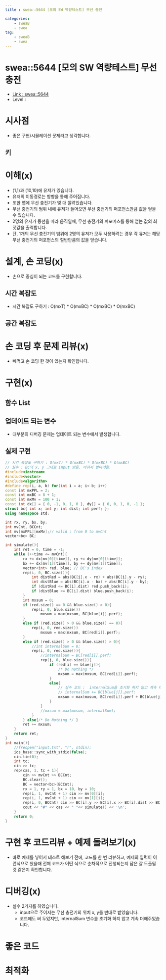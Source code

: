 ```yaml
---
title : swea::5644 [모의 SW 역량테스트] 무선 충전

categories:
    - sweaB
    - swea
tag:
    - sweaB
    - swea
---
```

# swea::5644 [모의 SW 역량테스트] 무선 충전
- [Link : swea::5644](https://swexpertacademy.com/main/code/problem/problemDetail.do?contestProbId=AWXRDL1aeugDFAUo&)
- Level : 

# 시사점
- 좋은 구현/시뮬레이션 문제라고 생각합니다.


## 키

# 이해(x)
- (1,1)과 (10,10)에 유저가 있습니다.
- 유저의 이동경로는 방향을 통해 주어집니다.
- 또한 맵에 무선 충전기가 몇 대 깔려있습니다.
- 무선 충전기의 범위 내에 유저가 들어오면 무선 충전기의 퍼포먼스만큼 값을 얻을 수 있습니다.
- 2명의 유저가 동선을 따라 움직일때, 무선 충전기의 퍼포머스를 통해 얻는 값의 최댓값을 출력합니다.
- 단, 1개의 무선 충전기의 범위에 2명의 유저가 모두 사용하려는 경우 각 유저는 해당 무선 충전기의
  퍼포먼스의 절반만큼의 값을 얻습니다.

# 설계, 손 코딩(x)
- 손으로 중심이 되는 코드를 구현합니다.

## 시간 복잡도

- 시간 복잡도 구하기 : O(mxT) * O(mxBC) * O(mxBC) * O(mxBC)


## 공간 복잡도

# 손 코딩 후 문제 리뷰(x)
- 빼먹고 손 코딩 한 것이 있는지 확인합니다.

# 구현(x)

## 함수 List 

## 업데이트 되는 변수
- 대부분의 디버깅 문제는 업데이트 되는 변수에서 발생합니다.

## 실제 구현 

```cpp
// 시간 복잡도 구하기 : O(mxT) * O(mxBC) * O(mxBC) * O(mxBC)
// 실수 : BC의 x, y 그대로 input 받음. 바꿔서 받아야함.
#include<iostream>
#include<vector>
#include<algorithm>
#define rep(i, a, b) for(int i = a; i< b; i++)
const int mxPPL = 2;
const int mxBC = 8 + 1;
const int mxMv = 100 + 1;
const int dx[] = { 0, -1, 0, 1, 0 }, dy[] = { 0, 0, 1, 0, -1 };
struct bc{ int x; int y; int dist; int perf; };
using namespace std;

int rx, ry, bx, by;
int mvCnt, BCCnt;
int mv[mxPPL][mxMv];// valid : from 0 to mvCnt
vector<bc> BC;

int simulate(){
    int ret = 0, time = -1;
    while (++time <= mvCnt){
        rx += dx[mv[0][time]], ry += dy[mv[0][time]];
        bx += dx[mv[1][time]], by += dy[mv[1][time]];
        vector<int> red, blue; // BC's index
        rep(i, 0, BC.size()){
            int distRed = abs(BC[i].x - rx) + abs(BC[i].y - ry);
            int distBlue = abs(BC[i].x - bx) + abs(BC[i].y - by);
            if (distRed <= BC[i].dist) red.push_back(i);
            if (distBlue <= BC[i].dist) blue.push_back(i);
        }
        int mxsum = 0;
        if (red.size() == 0 && blue.size() > 0){
            rep(i, 0, blue.size())
                mxsum = max(mxsum, BC[blue[i]].perf);
        }
        else if (red.size() > 0 && blue.size() == 0){
            rep(i, 0, red.size())
                mxsum = max(mxsum, BC[red[i]].perf);
        }
        else if (red.size() > 0 && blue.size() > 0){
            //int internalSum = 0;
            rep(i, 0, red.size()){
                //internalSum = BC[red[i]].perf;
                rep(j, 0, blue.size()){
                    if (red[i] == blue[j]){
                        /* Do nothing */
                        mxsum = max(mxsum, BC[red[i]].perf);
                    }
                    else{
                        // 실수 코드 :  internalSum을 초기화 하지 않고 계속 더해준다.
                        // internalSum += BC[blue[j]].perf;
                        mxsum = max(mxsum, BC[red[i]].perf + BC[blue[j]].perf);
                    }
                }
                //mxsum = max(mxsum, internalSum);
            }
        } else{/* Do Nothing */ }
        ret += mxsum;
    }
    return ret;
}
int main(){
    //freopen("input.txt", "r", stdin);
    ios_base::sync_with_stdio(false);
    cin.tie(0);
    int tc;
    cin >> tc;
    rep(cas, 1, tc + 1){
        cin >> mvCnt >> BCCnt;
        BC.clear();
        BC = vector<bc>(BCCnt);
        rx = 1, ry = 1, bx = 10, by = 10;
        rep(i, 1, mvCnt + 1) cin >> mv[0][i];
        rep(i, 1, mvCnt + 1) cin >> mv[1][i];
        rep(i, 0, BCCnt) cin >> BC[i].y >> BC[i].x >> BC[i].dist >> BC[i].perf;
        cout << "#" << cas << " "<< simulate() << '\n';
    }
    return 0;
}
```


# 구현 후 코드리뷰 + 예제 돌려보기(x)
- 바로 예제를 넣어서 테스트 해보기 전에, 코드를 한 번 리뷰하고, 예제의 입력이 이런식으로 왔을때
  전체 코드가 어떤 식으로 순차적으로 진행되는지 답은 잘 도출될 것 같은지 확인합니다.

# 디버깅(x)
- 실수 2가지를 하였습니다.
  - input으로 주어지는 무선 충전기의 위치 x, y를 반대로 받았습니다.
  - 코드에도 써 두었지만, internalSum 변수를 초기화 하지 않고 계속 더해주었습니다.


# 좋은 코드

# 최적화
